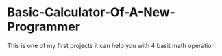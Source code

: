 # Basic-Calculator-Of-A-New-Programmer
This is one of my first projects it can help you with 4 basit math operation
